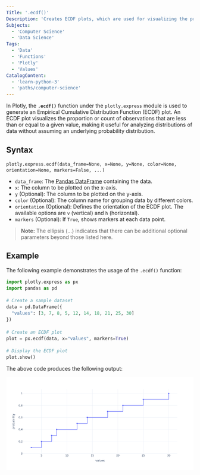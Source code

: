 ```yaml
---
Title: '.ecdf()'
Description: 'Creates ECDF plots, which are used for visualizing the proportion or count of observations that are less than or equal to a given value.'
Subjects:
  - 'Computer Science'
  - 'Data Science'
Tags:
  - 'Data'
  - 'Functions'
  - 'Plotly'
  - 'Values'
CatalogContent:
  - 'learn-python-3'
  - 'paths/computer-science'
---
```


In Plotly, the **`.ecdf()`** function under the `plotly.express` module is used to generate an Empirical Cumulative Distribution Function (ECDF) plot. An ECDF plot visualizes the proportion or count of observations that are less than or equal to a given value, making it useful for analyzing distributions of data without assuming an underlying probability distribution.

## Syntax

```pseudo
plotly.express.ecdf(data_frame=None, x=None, y=None, color=None, orientation=None, markers=False, ...)
```

- `data_frame`: The [Pandas DataFrame](https://www.codecademy.com/resources/docs/pandas/dataframe) containing the data.
- `x`: The column to be plotted on the x-axis.
- `y` (Optional): The column to be plotted on the y-axis.
- `color` (Optional): The column name for grouping data by different colors.
- `orientation` (Optional): Defines the orientation of the ECDF plot. The available options are `v` (vertical) and `h` (horizontal).
- `markers` (Optional): If `True`, shows markers at each data point.

> **Note:** The ellipsis (...) indicates that there can be additional optional parameters beyond those listed here.

## Example

The following example demonstrates the usage of the `.ecdf()` function:

```py
import plotly.express as px
import pandas as pd

# Create a sample dataset
data = pd.DataFrame({
  "values": [3, 7, 8, 5, 12, 14, 18, 21, 25, 30]
})

# Create an ECDF plot
plot = px.ecdf(data, x="values", markers=True)

# Display the ECDF plot
plot.show()
```

The above code produces the following output:

![The output for the above example](https://raw.githubusercontent.com/Codecademy/docs/main/media/ecdf-plot.png)
